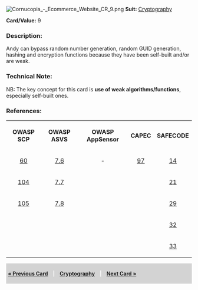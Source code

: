 ![Cornucopia_-_Ecommerce_Website_CR_9.png](Cornucopia_-_Ecommerce_Website_CR_9.png
"Cornucopia_-_Ecommerce_Website_CR_9.png") **Suit:**
[Cryptography](Cornucopia_-_Ecommerce_Website_-_CR "wikilink")

**Card/Value:** 9

### Description:

Andy can bypass random number generation, random GUID generation,
hashing and encryption functions because they have been self-built
and/or are weak.

### Technical Note:

NB: The key concept for this card is **use of weak
algorithms/functions**, especially self-built ones.

### References:

<table class="wikitable" style="text-align:center;">

<tr>

<th>

OWASP SCP

</th>

<th>

OWASP ASVS

</th>

<th>

OWASP AppSensor

</th>

<th>

CAPEC

</th>

<th>

SAFECODE

</th>

</tr>

<tr>

<td>

[60](OWASP_Secure_Coding_Practices_Checklist#60 "wikilink")

</td>

<td>

[7.6](OWASP_Application_Security_Verification_Standard#7.6 "wikilink")

</td>

<td>

\-

</td>

<td>

[97](https://capec.mitre.org/data/definitions/97.html)

</td>

<td>

[14](SAFECode_Practical_Security_Stories#14 "wikilink")

</td>

</tr>

<tr>

<td>

[104](OWASP_Secure_Coding_Practices_Checklist#104 "wikilink")

</td>

<td>

[7.7](OWASP_Application_Security_Verification_Standard#7.7 "wikilink")

</td>

<td>

</td>

<td>

</td>

<td>

[21](SAFECode_Practical_Security_Stories#21 "wikilink")

</td>

</tr>

<tr>

<td>

[105](OWASP_Secure_Coding_Practices_Checklist#105 "wikilink")

</td>

<td>

[7.8](OWASP_Application_Security_Verification_Standard#7.8 "wikilink")

</td>

<td>

</td>

<td>

</td>

<td>

[29](SAFECode_Practical_Security_Stories#29 "wikilink")

</td>

</tr>

<tr>

<td>

</td>

<td>

</td>

<td>

</td>

<td>

</td>

<td>

[32](SAFECode_Practical_Security_Stories#32 "wikilink")

</td>

</tr>

<tr>

<td>

</td>

<td>

</td>

<td>

</td>

<td>

</td>

<td>

[33](SAFECode_Practical_Security_Stories#33 "wikilink")

</td>

</tr>

</table>

<div style="padding:5px;background:LightGray;color:White;font-weight:bold;">

[« Previous Card](Cornucopia_-_Ecommerce_Website_-_CR_8 "wikilink")
<span style="padding-left:10px;padding-right:10px;"> |</span>
[Cryptography](Cornucopia_-_Ecommerce_Website_-_CR "wikilink")
<span style="padding-left:10px;padding-right:10px;"> |</span> [Next Card
»](Cornucopia_-_Ecommerce_Website_-_CR_10 "wikilink")

</div>